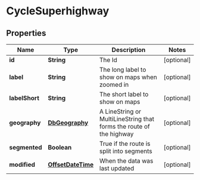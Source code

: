 
# CycleSuperhighway

## Properties
Name | Type | Description | Notes
------------ | ------------- | ------------- | -------------
**id** | **String** | The Id |  [optional]
**label** | **String** | The long label to show on maps when zoomed in |  [optional]
**labelShort** | **String** | The short label to show on maps |  [optional]
**geography** | [**DbGeography**](DbGeography.md) | A LineString or MultiLineString that forms the route of the highway |  [optional]
**segmented** | **Boolean** | True if the route is split into segments |  [optional]
**modified** | [**OffsetDateTime**](OffsetDateTime.md) | When the data was last updated |  [optional]



